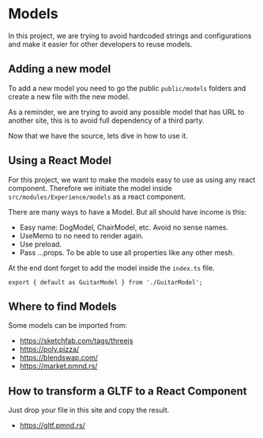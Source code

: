 # Models

In this project, we are trying to avoid hardcoded strings and configurations and make it easier for other developers to reuse models.

## Adding a new model

To add a new model you need to go the public `public/models` folders and create a new file with the new model.

As a reminder, we are trying to avoid any possible model that has URL to another site, this is to avoid full dependency of a third party.

Now that we have the source, lets dive in how to use it.

## Using a React Model

For this project, we want to make the models easy to use as using any react component.
Therefore we initiate the model inside `src/modules/Experience/models` as a react component.

There are many ways to have a Model. But all should have income is this:

- Easy name: DogModel, ChairModel, etc. Avoid no sense names.
- UseMemo to no need to render again.
- Use preload.
- Pass ...props. To be able to use all properties like any other mesh.

At the end dont forget to add the model inside the `index.ts` file.

```
export { default as GuitarModel } from './GuitarModel';
```

## Where to find Models

Some models can be imported from:
- https://sketchfab.com/tags/threejs
- https://poly.pizza/
- https://blendswap.com/
- https://market.pmnd.rs/

## How to transform a GLTF to a React Component

Just drop your file in this site and copy the result.
- https://gltf.pmnd.rs/